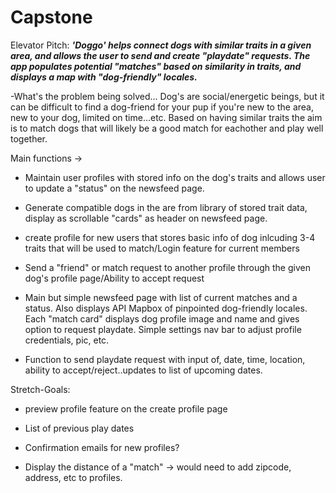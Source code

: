 # Capstone
Elevator Pitch:
***'Doggo' helps connect dogs with similar traits in a given area, and allows the user to send and create "playdate" requests.
The app populates potential "matches" based on similarity in traits, and displays a map with "dog-friendly" locales.***

-What's the problem being solved... Dog's are social/energetic beings, but it can be difficult to find a dog-friend for your pup if you're new to the area, new to your dog, limited on time...etc. Based on having similar traits the aim is to match dogs  that will likely be a good match for eachother and play well together. 

Main functions -> 
* Maintain user profiles with stored info on the dog's traits and allows user to update a "status" on the newsfeed page. 

* Generate compatible dogs in the are from library of stored trait data, display as scrollable "cards" as header on newsfeed page. 


* create profile  for new users that stores basic info of dog inlcuding 3-4 traits that will be used to match/Login feature for current members

* Send a "friend" or match request to another profile through the given dog's profile page/Ability to accept request

* Main but simple newsfeed page with list of current matches and a status. Also displays API Mapbox of pinpointed dog-friendly 
locales. Each "match card" displays dog profile image and name and gives option to request playdate. Simple settings nav bar to adjust profile credentials, pic, etc. 


* Function to send playdate request with input of, date, time, location, ability to accept/reject..updates to list of upcoming dates.


Stretch-Goals:
* preview profile feature on the create profile page

* List of previous play dates

* Confirmation emails for new profiles?

* Display the distance of a "match" -> would need to add zipcode, address, etc to profiles.
